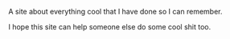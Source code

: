 A site about everything cool that I have done so I can remember.

I hope this site can help someone else do some cool shit too.